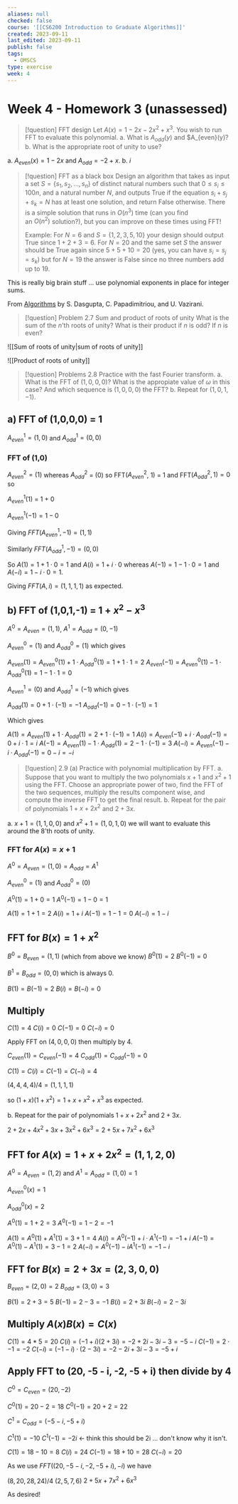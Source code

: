```yaml
---
aliases: null
checked: false
course: '[[CS6200 Introduction to Graduate Algorithms]]'
created: 2023-09-11
last_edited: 2023-09-11
publish: false
tags:
  - OMSCS
type: exercise
week: 4
---
```

# Week 4 - Homework 3 (unassessed)

> [!question] FFT design
> Let $A(x) = 1 - 2x -2x^2 + x^3$. You wish to run FFT to evaluate this polynomial.
> a. What is $A_{odd}(y)$ and $A_{even}(y)?
> b. What is the appropriate root of unity to use?

a. $A_{even}(x) = 1 - 2x$ and $A_{odd} = -2 + x$.
b. $i$

>[!question] FFT as a black box
>Design an algorithm that takes as input a set $S = \{s_1, s_2, \ldots, s_n\}$ of distinct natural numbers such that $0 \leq s_i \leq 100n$, and a natural number $N$, and outputs True if the equation $s_i + s_j + s_k = N$ has at least one solution, and return False otherwise. There is a simple solution that runs in $O(n^3)$ time (can you find an $O(n^2)$ solution?), but you can improve on these times using FFT!
>
> Example: For $N = 6$ and $S = \{ 1, 2, 3, 5, 10 \}$ your design should output True since $1+2+3 = 6$. For $N = 20$ and the same set $S$ the answer should be True again since $5+5+10 = 20$ (yes, you can have $s_i = s_j = s_k$) but for $N = 19$ the answer is False since no three numbers add up to $19$.

This is really big brain stuff ... use polynomial exponents in place for integer sums.

From [Algorithms](http://algorithmics.lsi.upc.edu/docs/Dasgupta-Papadimitriou-Vazirani.pdf) by S. Dasgupta, C. Papadimitriou, and U. Vazirani.

> [!question] Problem 2.7 Sum and product of roots of unity
> What is the sum of the $n$'th roots of unity? What is their product if $n$ is odd? If $n$ is even?

![[Sum of roots of unity|sum of roots of unity]]

![[Product of roots of unity]]

>[!question] Problems 2.8 Practice with the fast Fourier transform.
>a. What is the FFT of $(1,0,0,0)$? What is the appropiate value of $\omega$ in this case? And which sequence is $(1,0,0,0)$ the FFT?
>b. Repeat for $(1,0,1,-1)$.

## a) FFT of (1,0,0,0) = 1

$A^1_{even} = (1, 0)$ and $A^1_{odd} = (0,0)$

### FFT of (1,0)

$A^2_{even} = (1)$ whereas $A^2_{odd}$ = (0) so FFT($A^2_{even}$, 1) = 1 and FFT($A^2_{odd}, 1) = 0$ so

$A^1_{even}(1)$ = 1 + 0

$A^1_{even}(-1) = 1 - 0$

Giving $FFT(A^1_{even}, -1) = (1,1)$

Similarly $FFT(A^1_{odd}, -1) = (0,0)$

So $A(1) = 1 + 1 \cdot 0 = 1$ and $A(i) = 1 + i \cdot 0$  whereas $A(-1) = 1 - 1 \cdot 0 = 1$ and $A(-i) = 1 - i \cdot 0 = 1$.

Giving $FFT(A, i) = (1,1,1,1)$ as expected.

## b) FFT of (1,0,1,-1) = $1 + x^2 - x^3$

$A^0 = A_{even} = (1,1)$, $A^1 = A_{odd} = (0, -1)$

$A^0_{even} = (1)$ and $A^0_{odd} = (1)$ which gives

$A_{even}(1) = A^0_{even}(1) + 1 \cdot A^0_{odd}(1) = 1 + 1 \cdot 1 = 2$
$A_{even}(-1) = A^0_{even}(1) - 1 \cdot A^0_{odd}(1) = 1 - 1 \cdot 1 = 0$

$A^1_{even} = (0)$ and $A^1_{odd} = (-1)$ which gives

$A_{odd}(1) = 0 + 1 \cdot (-1) = -1$
$A_{odd}(-1) = 0 - 1 \cdot (-1) = 1$

Which gives

$A(1) = A_{even}(1) + 1 \cdot A_{odd}(1) = 2 + 1 \cdot (-1) = 1$
$A(i) = A_{even}(-1) + i \cdot A_{odd}(-1) = 0 + i \cdot 1 = i$
$A(-1) = A_{even}(1) - 1 \cdot A_{odd}(1) = 2 - 1 \cdot (-1) = 3$
$A(-i) = A_{even}(-1) - i \cdot A_{odd}(-1) = 0 - i = -i$

>[!question] 2.9 (a) Practice with polynomial multiplication by FFT.
>a. Suppose that you want to multiply the two polynomials $x + 1$ and $x^2 + 1$ using the FFT. Choose an appropriate power of two, find the FFT of the two sequences, multiply the results component wise, and compute the inverse FFT to get the final result.
>b. Repeat for the pair of polynomials $1 + x + 2x^2$ and $2 + 3x$.

a. $x+1 = (1, 1, 0, 0)$ and $x^2+1 = (1, 0, 1, 0)$ we will want to evaluate this around the 8'th roots of unity.
### FFT for $A(x) = x + 1$

$A^0 = A_{even} = (1, 0) = A_{odd} = A^1$

$A^0_{even} = (1)$ and $A^0_{odd} = (0)$

$A^0(1) = 1 + 0 = 1$
$A^0(-1) = 1 - 0 = 1$

$A(1) = 1 + 1 = 2$
$A(i) = 1 + i$
$A(-1) = 1 - 1 = 0$
$A(-i) = 1 - i$

## FFT for $B(x) = 1 + x^2$

$B^0 = B_{even} = (1,1)$ (which from above we know)
$B^0(1) = 2$
$B^0(-1) = 0$

$B^1 = B_{odd} = (0,0)$ which is always 0.

$B(1) = B(-1) = 2$
$B(i) = B(-i) = 0$

## Multiply

$C(1) = 4$
$C(i) = 0$
$C(-1) = 0$
$C(-i) = 0$

Apply FFT on $(4,0,0,0)$ then multiply by 4.

$C_{even}(1) = C_{even}(-1) = 4$
$C_{odd}(1) = C_{odd}(-1) = 0$

$C(1) = C(i) = C(-1) = C(-i) = 4$

$(4,4,4,4)/4 = (1,1,1,1)$

so $(1 + x)(1 + x^2) = 1 + x + x^2 + x^3$ as expected.

b. Repeat for the pair of polynomials $1 + x + 2x^2$ and $2 + 3x$.

$2 + 2x + 4x^2 +3x + 3x^2 + 6x^3 = 2 + 5x + 7x^2 + 6x^3$

## FFT for $A(x) = 1 + x + 2x^2 = (1,1,2,0)$

$A^0 = A_{even} = (1,2)$ and $A^1 = A_{odd} = (1,0) = 1$

$A^0_{even}(x) = 1$

$A^0_{odd}(x) = 2$

$A^0(1) = 1 + 2 = 3$
$A^0(-1) = 1 - 2 = -1$

$A(1) = A^0(1) + A^1(1) = 3 + 1 = 4$
$A(i) = A^0(-1) + i \cdot A^1(-1) = -1 + i$
$A(-1) = A^0(1) - A^1(1) = 3 - 1 = 2$
$A(-i) = A^0(-1) - i A^1(-1) = -1 - i$

## FFT for $B(x) = 2 + 3x = (2, 3, 0, 0)$

$B_{even} = (2,0) = 2$
$B_{odd} = (3,0) = 3$

$B(1) = 2 + 3 = 5$
$B(-1) = 2 - 3 = -1$
$B(i) = 2 + 3i$
$B(-i) = 2 - 3i$

## Multiply $A(x)B(x) = C(x)$

$C(1) = 4 * 5 =20$
$C(i) = (-1 + i)(2 + 3i) = -2 + 2i - 3i - 3 = -5 - i$
$C(-1) = 2 \cdot -1 = -2$
$C(-i) = (-1-i) \cdot (2 - 3i) = -2 -2i +3i - 3 = -5 + i$

## Apply FFT to (20, -5 - i, -2, -5 + i) then divide by 4

$C^0 = C_{even} = (20, -2)$

$C^0(1) = 20 - 2 = 18$
$C^0(-1) = 20 + 2 = 22$

$C^1 = C_{odd} = (-5 -i, -5 + i)$

$C^1(1) = -10$
$C^1(-1) = -2i$ <- think this should be 2i ... don't know why it isn't.

$C(1) = 18 - 10 = 8$
$C(i) = 24$
$C(-1) = 18 + 10 = 28$
$C(-i) = 20$

As we use $FFT((20, -5 - i, -2, -5 + i), -i)$ we have

$(8, 20, 28, 24) / 4$
$(2, 5, 7, 6)$
$2 + 5x + 7x^2 + 6x^3$

As desired!
